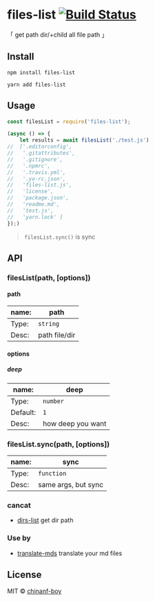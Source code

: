 # files-list [![Build Status](https://travis-ci.org/chinanf-boy/files-list.svg?branch=master)](https://travis-ci.org/chinanf-boy/files-list)

「 get path dir/+child all file path 」

## Install

```
npm install files-list
```

```
yarn add files-list
```

## Usage

```js
const filesList = require('files-list');

(async () => {
    let results = await filesList('./test.js')
//  ['.editorconfig',
//   '.gitattributes',
//   '.gitignore',
//   '.npmrc',
//   '.travis.yml',
//   '.yo-rc.json',
//   'files-list.js',
//   'license',
//   'package.json',
//   'readme.md',
//   'test.js',
//   'yarn.lock' ]
});)
```

> `filesList.sync()` is sync

## API

### filesList(path, [options])

#### path

| name: | path          |
| ----- | ------------- |
| Type: | `string`      |
| Desc: | path file/dir |

#### options

##### deep

| name:    | deep              |
| -------- | ----------------- |
| Type:    | `number`          | `string`{'all'} |
| Default: | `1`               |
| Desc:    | how deep you want |

### filesList.sync(path, [options])

| name: | sync                |
| ----- | ------------------- |
| Type: | `function`          |
| Desc: | same args, but sync |

### cancat

- [dirs-list](https://github.com/chinanf-boy/dirs-list) get dir path

### Use by

- [translate-mds](https://github.com/chinanf-boy/translate-mds) translate your md files

## License

MIT © [chinanf-boy](http://llever.com)
